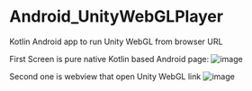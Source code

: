 # Android_UnityWebGLPlayer
Kotlin Android app to run Unity WebGL from browser URL

First Screen is pure native Kotlin based Android page:
![image](https://github.com/bektasesref/Android_UnityWebGLPlayer/assets/23198585/c481a157-1efb-4cbb-b4bf-50179ab38602)

Second one is webview that open Unity WebGL link
![image](https://github.com/bektasesref/Android_UnityWebGLPlayer/assets/23198585/1b03857c-fc7d-4d67-8a93-0cd406cb7b57)
